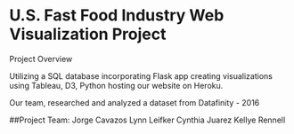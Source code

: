 # U.S. Fast Food Industry Web Visualization Project

Project Overview



Utilizing a SQL database 
incorporating Flask app 
creating visualizations using Tableau, D3, Python
hosting our website on Heroku.

Our team, researched and analyzed a dataset from Datafinity - 2016






##Project Team:
Jorge Cavazos
Lynn Leifker
Cynthia Juarez
Kellye Rennell
